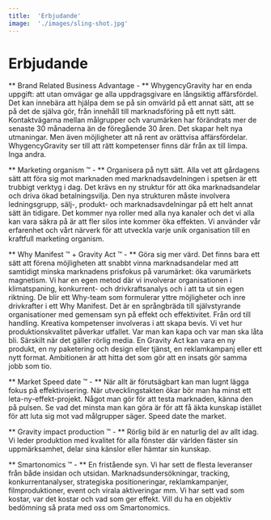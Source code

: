 ---title:	'Erbjudande'image:	'./images/sling-shot.jpg'---# Erbjudande** Brand Related Business Advantage - **WhygencyGravity har en enda uppgift: att utan omvägar ge alla uppdragsgivare en långsiktig affärsfördel. Det kan innebära att hjälpa dem se på sin omvärld på ett annat sätt, att se på det de själva gör, från innehåll till marknadsföring på ett nytt sätt. Kontaktvägarna mellan målgrupper och varumärken har förändrats mer de senaste 30 månaderna än de föregående 30 åren. Det skapar helt nya utmaningar. Men även möjligheter att nå rent av orättvisa affärsfördelar. WhygencyGravity ser till att rätt kompetenser finns där från ax till limpa. Inga andra.** Marketing organism &trade; - **Organisera på nytt sätt. Alla vet att gårdagens sätt att föra sig mot marknaden med marknadsavdelningen i spetsen är ett trubbigt verktyg i dag. Det krävs en ny struktur för att öka marknadsandelar och driva ökad betalningsvilja. Den nya strukturen måste involvera ledningsgrupp, sälj-, produkt- och marknadsavdelningar på ett helt annat sätt än tidigare. Det kommer nya roller med alla nya kanaler och det vi alla kan vara säkra på är att fler silos inte kommer öka effekten. Vi använder vår erfarenhet och vårt närverk för att utveckla varje unik organisation till en kraftfull marketing organism.** Why Manifest &trade; + Gravity Act &trade; - **Göra sig mer värd. Det finns bara ett sätt att förena möjligheten att snabbt vinna marknadsandelar med att samtidigt minska marknadens prisfokus på varumärket: öka varumärkets magnetism. Vi har en egen metod där vi involverar organisationen i klimatspaning, konkurrent- och drivkraftsanalys och i att ta ut sin egen riktning. De blir ett Why-team som formulerar yttre möjligheter och inre drivkrafter i ett Why Manifest. Det är en språngbräda till självstyrande organisationer med gemensam syn på effekt och effektivitet.Från ord till handling. Kreativa kompetenser involveras i att skapa bevis. Vi vet hur produktionskvalitet påverkar utfallet. Var man kan kapa och var man ska låta bli. Särskilt när det gäller rörlig media. En Gravity Act kan vara en ny produkt, en ny paketering och design eller tjänst, en reklamkampanj eller ett nytt format.  Ambitionen är att hitta det som gör att en insats gör samma jobb som tio.** Market Speed date &trade; - **När allt är förutsägbart kan man lugnt lägga fokus på effektivisering. När utvecklingstakten ökar bör man ha minst ett leta-ny-effekt-projekt. Något man gör för att testa marknaden, känna den på pulsen. Se vad det minsta man kan göra är för att få äkta kunskap istället för att luta sig mot vad målgrupper säger. Speed date the market.** Gravity impact production &trade; - **Rörlig bild är en naturlig del av allt idag. Vi leder produktion med kvalitet för alla fönster där världen fäster sin uppmärksamhet, delar sina känslor eller hämtar sin kunskap.** Smartonomics &trade; - **En fristående syn. Vi har sett de flesta leveranser från både insidan och utsidan. Marknadsundersökningar, tracking, konkurrentanalyser, strategiska positioneringar, reklamkampanjer, filmproduktioner, event och virala aktiveringar mm. Vi har sett vad som kostar, var det kostar och vad som ger effekt. Vill du ha en objektiv bedömning så prata med oss om Smartonomics.